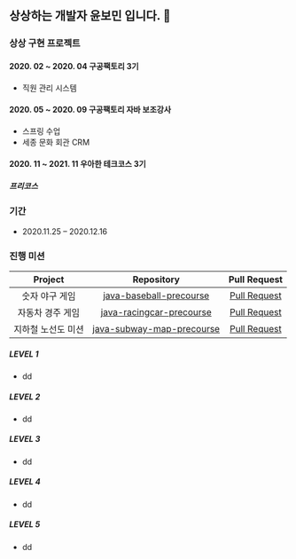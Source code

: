 ## 상상하는 개발자 윤보민 입니다. 🐥
### 상상 구현 프로젝트
#### 2020. 02 ~ 2020. 04 구공팩토리 3기
- 직원 관리 시스템

#### 2020. 05 ~ 2020. 09 구공팩토리 자바 보조강사
- 스프링 수업
- 세종 문화 회관 CRM

#### 2020. 11 ~ 2021. 11 우아한 테크코스 3기
##### 프리코스
### 기간
- 2020.11.25 – 2020.12.16

### 진행 미션
|Project |Repository |Pull Request |
|:------:|:---------:|:-----------:|
|숫자 야구 게임|[java-baseball-precourse](https://github.com/da-nyee/java-baseball-precourse/tree/da-nyee)|[Pull Request](https://github.com/woowacourse/java-baseball-precourse/pull/282)|
|자동차 경주 게임|[java-racingcar-precourse](https://github.com/da-nyee/java-racingcar-precourse/tree/da-nyee)|[Pull Request](https://github.com/woowacourse/java-racingcar-precourse/pull/260)|
|지하철 노선도 미션|[java-subway-map-precourse](https://github.com/da-nyee/java-subway-map-precourse/tree/da-nyee)|[Pull Request](https://github.com/woowacourse/java-subway-map-precourse/pull/95)|

##### LEVEL 1
- dd
##### LEVEL 2
- dd
##### LEVEL 3
- dd
##### LEVEL 4
- dd
##### LEVEL 5
- dd

